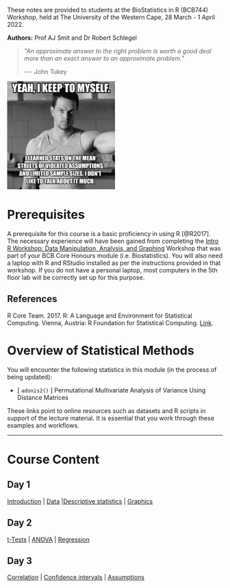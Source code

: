These notes are provided to students at the BioStatistics in R (BCB744) Workshop, held at The University of the Western Cape, 28 March - 1 April 2022.

**Authors:** Prof AJ Smit and Dr Robert Schlegel

> *"An approximate answer to the right problem is worth a good deal more than an exact answer to an approximate problem."*
>
> --- John Tukey

<!--- ![Wahlberg_assumptions](Resources/wahlberg_assumptions.jpeg){width="50%"} --->

<img src="Resources/wahlberg_assumptions.jpeg" alt="Wahlberg" class="center" width="50%"/>

# Prerequisites

A prerequisite for this course is a basic proficiency in using R [\@R2017]. The necessary experience will have been gained from completing the [Intro R Workshop: Data Manipulation, Analysis, and Graphing](https://ajsmit.github.io/Intro_R_Official/) Workshop that was part of your BCB Core Honours module (i.e. Biostatistics). You will also need a laptop with R and RStudio installed as per the instructions provided in that workshop. If you do not have a personal laptop, most computers in the 5th floor lab will be correctly set up for this purpose.

## References

R Core Team. 2017. R: A Language and Environment for Statistical Computing. Vienna, Austria: R Foundation for Statistical Computing. [Link](https://www.R-project.org).

# Overview of Statistical Methods

You will encounter the following statistics in this module (in the process of being updated):

-   [ `adonis2()` ] Permutational Multivariate Analysis of Variance Using Distance Matrices

These links point to online resources such as datasets and R scripts in support of the lecture material. It is essential that you work through these examples and workflows.

------------------------------------------------------------------------

# Course Content

## Day 1

[Introduction](https://ajsmit.github.io/R_Stats_Official/01-introduction.html) \| [Data](https://ajsmit.github.io/R_Stats_Official/02-data.html) \|[Descriptive statistics](https://ajsmit.github.io/R_Stats_Official/03-descriptive.html) \| [Graphics](https://ajsmit.github.io/R_Stats_Official/04-graphics.html)

## Day 2

[t-Tests](https://ajsmit.github.io/R_Stats_Official/06-t_tests.html) \| [ANOVA](https://ajsmit.github.io/R_Stats_Official/07-anova.html) \| [Regression](https://ajsmit.github.io/R_Stats_Official/08-regressions.html)

## Day 3

[Correlation](https://ajsmit.github.io/R_Stats_Official/09-correlations.html) \| [Confidence intervals](https://ajsmit.github.io/R_Stats_Official/10-confidence.html) \| [Assumptions](https://ajsmit.github.io/R_Stats_Official/11-transformations.html)
